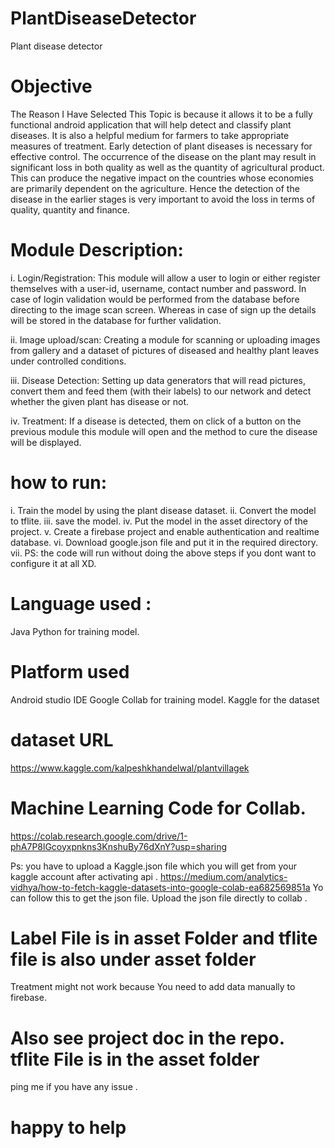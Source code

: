# PlantDiseaseDetector
Plant disease detector

# Objective
The Reason I Have Selected This Topic is because it allows it to be a fully functional android application that will help detect and classify plant diseases. It is also a helpful medium for farmers to take appropriate measures of treatment. Early detection of plant diseases is necessary for effective control. The occurrence of the disease on the plant may result in significant loss in both quality as well as the quantity of agricultural product.
This can produce the negative impact on the countries whose economies are primarily dependent on the agriculture. Hence the detection of the disease in the earlier stages is very important to avoid the loss in terms of quality, quantity and finance.

# Module Description:

i.	Login/Registration: This module will allow a user to login or either register themselves with a user-id, username, contact number and password. In case of login validation would be performed from the database before directing to the image scan screen. Whereas in case of sign up the details will be stored in the database for further validation.

ii.	Image upload/scan: Creating a module for scanning or uploading images from gallery and a dataset of pictures of diseased and healthy plant leaves under controlled conditions.

iii.	Disease Detection: Setting up data generators that will read pictures, convert them and feed them (with their labels) to our network and detect whether the given plant has disease or not.

iv.	Treatment: If a disease is detected, them on click of a button on the previous module this module will open and the method to cure the disease will be displayed.


# how to run:

i. Train the model by using the plant disease dataset. 
ii. Convert the model to tflite.
iii. save the model.
iv. Put the model in the asset directory of the project.
v. Create a firebase project and enable authentication and realtime database. 
vi. Download google.json file and put it in the required directory.
vii. PS: the code will run without doing the above steps if you dont want to configure it at all XD.

# Language used :
Java
Python for training model.
# Platform used
Android studio IDE
Google Collab for training model.
Kaggle for the dataset

# dataset URL

https://www.kaggle.com/kalpeshkhandelwal/plantvillagek

# Machine Learning Code for Collab.
https://colab.research.google.com/drive/1-phA7P8lGcoyxpnkns3KnshuBy76dXnY?usp=sharing

Ps: you have to upload a Kaggle.json file which you will get from your kaggle account after activating api . https://medium.com/analytics-vidhya/how-to-fetch-kaggle-datasets-into-google-colab-ea682569851a Yo can follow this to get the json file.
Upload the json file directly to collab .

# Label File is in asset Folder and tflite file is also under asset folder

Treatment might not work because You need to add data manually to firebase.

# Also see project doc in the repo. tflite File is in  the asset folder

ping me if you have any issue .
# happy to help




